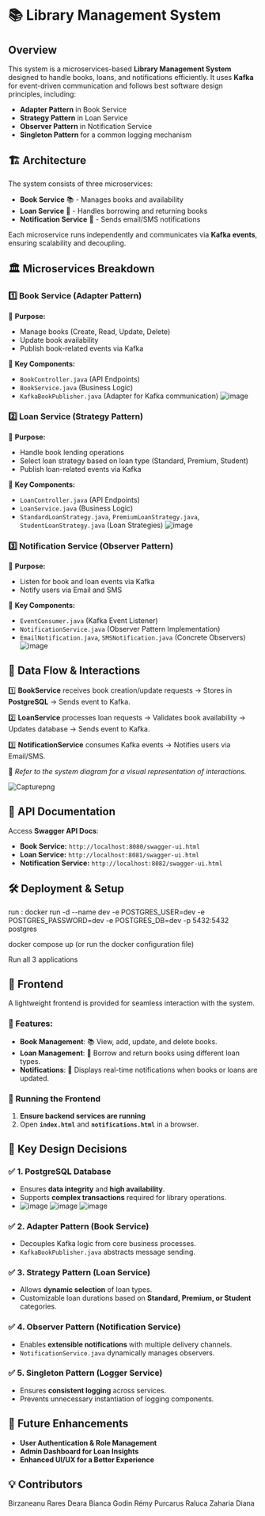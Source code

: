 # 📚 Library Management System

## Overview
This system is a microservices-based **Library Management System** designed to handle books, loans, and notifications efficiently. It uses **Kafka** for event-driven communication and follows best software design principles, including:
- **Adapter Pattern** in Book Service
- **Strategy Pattern** in Loan Service 
- **Observer Pattern** in Notification Service
- **Singleton Pattern** for a common logging mechanism

## 🏗️ Architecture
The system consists of three microservices:

- **Book Service** 📚 - Manages books and availability
- **Loan Service** 🏦 - Handles borrowing and returning books
- **Notification Service** 🔔 - Sends email/SMS notifications

Each microservice runs independently and communicates via **Kafka events**, ensuring scalability and decoupling.

## 🏛️ Microservices Breakdown

### 1️⃣ Book Service (Adapter Pattern)
📌 **Purpose:**  
- Manage books (Create, Read, Update, Delete)
- Update book availability
- Publish book-related events via Kafka

🔹 **Key Components:**
- `BookController.java` (API Endpoints)
- `BookService.java` (Business Logic)
- `KafkaBookPublisher.java` (Adapter for Kafka communication)
  ![image](https://github.com/user-attachments/assets/3b8b1ad1-712f-44d1-ad88-19d009c1c26a)


### 2️⃣ Loan Service (Strategy Pattern)
📌 **Purpose:**  
- Handle book lending operations
- Select loan strategy based on loan type (Standard, Premium, Student)
- Publish loan-related events via Kafka

🔹 **Key Components:**
- `LoanController.java` (API Endpoints)
- `LoanService.java` (Business Logic)
- `StandardLoanStrategy.java`, `PremiumLoanStrategy.java`, `StudentLoanStrategy.java` (Loan Strategies)
![image](https://github.com/user-attachments/assets/dc6d0a44-400e-46ce-a0ea-669ac752d99c)

### 3️⃣ Notification Service (Observer Pattern)
📌 **Purpose:**  
- Listen for book and loan events via Kafka
- Notify users via Email and SMS

🔹 **Key Components:**
- `EventConsumer.java` (Kafka Event Listener)
- `NotificationService.java` (Observer Pattern Implementation)
- `EmailNotification.java`, `SMSNotification.java` (Concrete Observers)
![image](https://github.com/user-attachments/assets/86de6b93-5f7b-40de-90de-72859535561a)

## 🔄 Data Flow & Interactions
1️⃣ **BookService** receives book creation/update requests → Stores in **PostgreSQL** → Sends event to Kafka.  

2️⃣ **LoanService** processes loan requests → Validates book availability → Updates database → Sends event to Kafka.  

3️⃣ **NotificationService** consumes Kafka events → Notifies users via Email/SMS.  

📌 *Refer to the system diagram for a visual representation of interactions.*  

![Capturepng](https://github.com/user-attachments/assets/b07a43e1-6c29-41cf-9367-003a846f7581)


## 📖 API Documentation
Access **Swagger API Docs**:
- **Book Service:** `http://localhost:8080/swagger-ui.html`
- **Loan Service:** `http://localhost:8081/swagger-ui.html`
- **Notification Service:** `http://localhost:8082/swagger-ui.html`

## 🛠️ Deployment & Setup
run : docker run -d --name dev -e POSTGRES_USER=dev -e POSTGRES_PASSWORD=dev -e POSTGRES_DB=dev -p 5432:5432 postgres

docker compose up (or run the docker configuration file)

Run all 3 applications 
## 🎨 Frontend

A lightweight frontend is provided for seamless interaction with the system.

### 📌 Features:
- **Book Management**: 📚 View, add, update, and delete books.
- **Loan Management**: 🔄 Borrow and return books using different loan types.
- **Notifications**: 🔔 Displays real-time notifications when books or loans are updated.
### 🚀 Running the Frontend
1. **Ensure backend services are running** 
2. Open **`index.html`** and **`notifications.html`** in a browser.

## 🎯 Key Design Decisions

### ✅ **1. PostgreSQL Database**
- Ensures **data integrity** and **high availability**.
- Supports **complex transactions** required for library operations.
- ![image](https://github.com/user-attachments/assets/057d9196-f453-4257-9001-31c55fd5b4af)
![image](https://github.com/user-attachments/assets/a4895272-bb0a-45d0-a672-5dca659c6792)
![image](https://github.com/user-attachments/assets/ab7b70db-599d-43c6-b6c6-1feaf0555cb4)

### ✅ **2. Adapter Pattern (Book Service)**
- Decouples Kafka logic from core business processes.
- `KafkaBookPublisher.java` abstracts message sending.

### ✅ **3. Strategy Pattern (Loan Service)**
- Allows **dynamic selection** of loan types.
- Customizable loan durations based on **Standard, Premium, or Student** categories.

### ✅ **4. Observer Pattern (Notification Service)**
- Enables **extensible notifications** with multiple delivery channels.
- `NotificationService.java` dynamically manages observers.

### ✅ **5. Singleton Pattern (Logger Service)**
- Ensures **consistent logging** across services.
- Prevents unnecessary instantiation of logging components.

## 🚀 Future Enhancements
- **User Authentication & Role Management**
- **Admin Dashboard for Loan Insights**
- **Enhanced UI/UX for a Better Experience**

## 💡 Contributors
Birzaneanu Rares
Deara Bianca
Godin Rémy
Purcarus Raluca
Zaharia Diana

